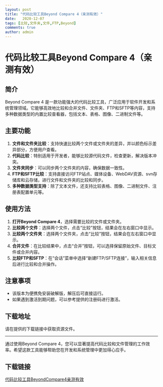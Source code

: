 ```yaml
---
layout: post
title: "代码比较工具Beyond Compare 4（亲测有效）"
date:   2020-12-07
tags: [比较,文件夹,文件,FTP,Beyond]
comments: true
author: admin
---
```

# 代码比较工具Beyond Compare 4（亲测有效）

## 简介
Beyond Compare 4 是一款功能强大的代码比较工具，广泛应用于软件开发和系统管理领域。它能够高效地比较和合并文件、文件夹、FTP和SFTP等内容，支持多种数据类型的内置比较查看器，包括文本、表格、图像、二进制文件等。

## 主要功能
1. **文件和文件夹比较**：支持快速比较两个文件或文件夹的差异，并以颜色标示差异部分，方便用户查看。
2. **代码比较**：特别适用于开发者，能够比较源代码文件，检查更新，解决版本冲突。
3. **文件夹同步**：可以同步两个文件夹的内容，确保数据一致性。
4. **FTP和SFTP比较**：支持直接访问FTP站点、媒体设备、WebDAV资源、svn存储库和云存储，进行文件和文件夹的比较和同步。
5. **多种数据类型支持**：除了文本文件，还支持比较表格、图像、二进制文件、注册表配置单元等。

## 使用方法
1. **打开Beyond Compare 4**，选择需要比较的文件或文件夹。
2. **比较两个文件**：选择两个文件，点击“比较”按钮，结果会在左右窗口中显示。
3. **比较两个文件夹**：选择两个文件夹，点击“比较”按钮，结果会在左右窗口中显示。
4. **合并文件**：在比较结果中，点击“合并”按钮，可以选择保留原始文件、目标文件或合并内容。
5. **比较FTP和SFTP**：在“会话”菜单中选择“新建FTP/SFTP连接”，输入相关信息后进行比较和合并操作。

## 注意事项
- 该版本为便携免安装破解版，解压后可直接运行。
- 如果遇到激活到期问题，可以参考提供的注册码进行激活。

## 下载地址
请在提供的下载链接中获取资源文件。

---

通过使用Beyond Compare 4，您可以显著提高代码比较和文件管理的工作效率。希望这款工具能够帮助您在开发和系统管理中更加得心应手。

## 下载链接

[代码比较工具BeyondCompare4亲测有效](https://pan.quark.cn/s/de6b1672ee2d)